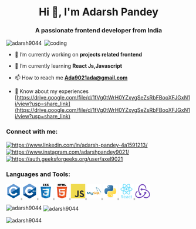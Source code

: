 <h1 align="center">Hi 👋, I'm Adarsh Pandey</h1>
<h3 align="center">A passionate frontend developer from India</h3>
<img align="right" alt="coding" width="400" src="https://www.google.com/imgres?imgurl=https%3A%2F%2Farchive.org%2Fserve%2Fd64_Coder-Virus_Killer_v0.9_1991_Lower_Level%2Fd64_Coder-Virus_Killer_v0.9_1991_Lower_Level_screenshot.gif&tbnid=BdDqcxG8aWmWdM&vet=10CCcQMyh1ahcKEwiAspjLz8r-AhUAAAAAHQAAAAAQAw..i&imgrefurl=https%3A%2F%2Farchive.org%2Fdetails%2Fd64_Coder-Virus_Killer_v0.9_1991_Lower_Level&docid=yr-F0P01shIBSM&w=542&h=384&itg=1&q=gif%20coder&ved=0CCcQMyh1ahcKEwiAspjLz8r-AhUAAAAAHQAAAAAQAw">

<p align="left"> <img src="https://komarev.com/ghpvc/?username=adarsh9044&label=Profile%20views&color=0e75b6&style=flat" alt="adarsh9044" /> </p>

- 🔭 I’m currently working on **projects related frontend**

- 🌱 I’m currently learning **React Js,Javascript**

- 📫 How to reach me **Ada9021ada@gmail.com**

- 📄 Know about my experiences [https://drive.google.com/file/d/1fVg0tWrH0YZxygSeZsRbFBooXFJGxN1i/view?usp=share_link](https://drive.google.com/file/d/1fVg0tWrH0YZxygSeZsRbFBooXFJGxN1i/view?usp=share_link)

<h3 align="left">Connect with me:</h3>
<p align="left">
<a href="https://linkedin.com/in/https://www.linkedin.com/in/adarsh-pandey-4a1591213/" target="blank"><img align="center" src="https://raw.githubusercontent.com/rahuldkjain/github-profile-readme-generator/master/src/images/icons/Social/linked-in-alt.svg" alt="https://www.linkedin.com/in/adarsh-pandey-4a1591213/" height="30" width="40" /></a>
<a href="https://instagram.com/https://www.instagram.com/adarshpandey9021/" target="blank"><img align="center" src="https://raw.githubusercontent.com/rahuldkjain/github-profile-readme-generator/master/src/images/icons/Social/instagram.svg" alt="https://www.instagram.com/adarshpandey9021/" height="30" width="40" /></a>
<a href="https://auth.geeksforgeeks.org/user/https://auth.geeksforgeeks.org/user/axel9021" target="blank"><img align="center" src="https://raw.githubusercontent.com/rahuldkjain/github-profile-readme-generator/master/src/images/icons/Social/geeks-for-geeks.svg" alt="https://auth.geeksforgeeks.org/user/axel9021" height="30" width="40" /></a>
</p>

<h3 align="left">Languages and Tools:</h3>
<p align="left"> <a href="https://www.cprogramming.com/" target="_blank" rel="noreferrer"> <img src="https://raw.githubusercontent.com/devicons/devicon/master/icons/c/c-original.svg" alt="c" width="40" height="40"/> </a> <a href="https://www.w3schools.com/cpp/" target="_blank" rel="noreferrer"> <img src="https://raw.githubusercontent.com/devicons/devicon/master/icons/cplusplus/cplusplus-original.svg" alt="cplusplus" width="40" height="40"/> </a> <a href="https://www.w3schools.com/css/" target="_blank" rel="noreferrer"> <img src="https://raw.githubusercontent.com/devicons/devicon/master/icons/css3/css3-original-wordmark.svg" alt="css3" width="40" height="40"/> </a> <a href="https://www.w3.org/html/" target="_blank" rel="noreferrer"> <img src="https://raw.githubusercontent.com/devicons/devicon/master/icons/html5/html5-original-wordmark.svg" alt="html5" width="40" height="40"/> </a> <a href="https://developer.mozilla.org/en-US/docs/Web/JavaScript" target="_blank" rel="noreferrer"> <img src="https://raw.githubusercontent.com/devicons/devicon/master/icons/javascript/javascript-original.svg" alt="javascript" width="40" height="40"/> </a> <a href="https://www.mysql.com/" target="_blank" rel="noreferrer"> <img src="https://raw.githubusercontent.com/devicons/devicon/master/icons/mysql/mysql-original-wordmark.svg" alt="mysql" width="40" height="40"/> </a> <a href="https://www.python.org" target="_blank" rel="noreferrer"> <img src="https://raw.githubusercontent.com/devicons/devicon/master/icons/python/python-original.svg" alt="python" width="40" height="40"/> </a> <a href="https://reactjs.org/" target="_blank" rel="noreferrer"> <img src="https://raw.githubusercontent.com/devicons/devicon/master/icons/react/react-original-wordmark.svg" alt="react" width="40" height="40"/> </a> <a href="https://redux.js.org" target="_blank" rel="noreferrer"> <img src="https://raw.githubusercontent.com/devicons/devicon/master/icons/redux/redux-original.svg" alt="redux" width="40" height="40"/> </a> </p>

<p><img align="left" src="https://github-readme-stats.vercel.app/api/top-langs?username=adarsh9044&show_icons=true&locale=en&layout=compact" alt="adarsh9044" /></p>

<p>&nbsp;<img align="center" src="https://github-readme-stats.vercel.app/api?username=adarsh9044&show_icons=true&locale=en" alt="adarsh9044" /></p>

<p><img align="center" src="https://github-readme-streak-stats.herokuapp.com/?user=adarsh9044&" alt="adarsh9044" /></p>

